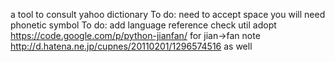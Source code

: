 a tool to consult yahoo dictionary
To do: need to accept space
you will need phonetic symbol
To do: add language reference check util
adopt https://code.google.com/p/python-jianfan/ for jian->fan
note http://d.hatena.ne.jp/cupnes/20110201/1296574516 as well 
